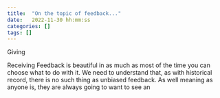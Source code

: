 ```yaml
---
title:  "On the topic of feedback..."
date:   2022-11-30 hh:mm:ss
categories: []
tags: []
---
```


Giving


Receiving
Feedback is beautiful in as much as most of the time you can choose what to do with it. We need to understand that, as with historical record, there is no such thing as unbiased feedback. As well meaning as anyone is, they are always going to want to see an 
